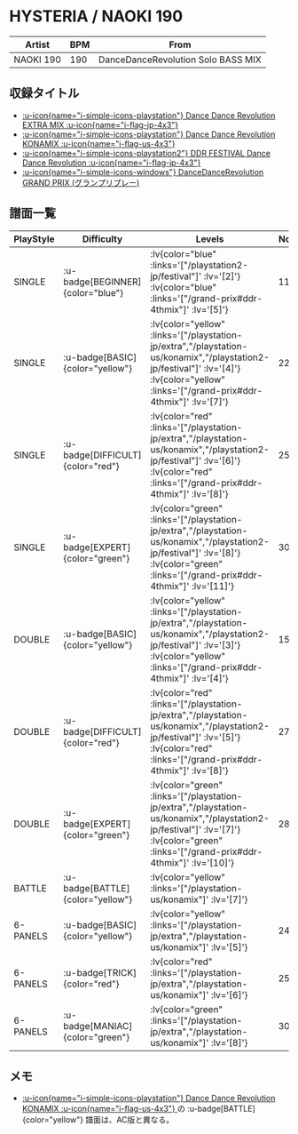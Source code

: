 # HYSTERIA / NAOKI 190

|Artist|BPM|From|
|------|---|----|
|NAOKI 190|190|DanceDanceRevolution Solo BASS MIX|

## 収録タイトル

- [ :u-icon{name="i-simple-icons-playstation"} Dance Dance Revolution EXTRA MIX :u-icon{name="i-flag-jp-4x3"} ](/playstation-jp/extra)
- [ :u-icon{name="i-simple-icons-playstation"} Dance Dance Revolution KONAMIX :u-icon{name="i-flag-us-4x3"} ](/playstation-us/konamix)
- [ :u-icon{name="i-simple-icons-playstation2"} DDR FESTIVAL Dance Dance Revolution :u-icon{name="i-flag-jp-4x3"} ](/playstation2-jp/festival)
- [ :u-icon{name="i-simple-icons-windows"} DanceDanceRevolution GRAND PRIX (グランプリプレー)](/grand-prix#ddr-4thmix)

## 譜面一覧

|PlayStyle|Difficulty|Levels|Notes|Movie|
|---------|----------|------|-----|-----|
|SINGLE| :u-badge[BEGINNER]{color="blue"} | :lv{color="blue" :links='["/playstation2-jp/festival"]' :lv='[2]'}  :lv{color="blue" :links='["/grand-prix#ddr-4thmix"]' :lv='[5]'} |119/0||
|SINGLE| :u-badge[BASIC]{color="yellow"} | :lv{color="yellow" :links='["/playstation-jp/extra","/playstation-us/konamix","/playstation2-jp/festival"]' :lv='[4]'}  :lv{color="yellow" :links='["/grand-prix#ddr-4thmix"]' :lv='[7]'} |224/0||
|SINGLE| :u-badge[DIFFICULT]{color="red"} | :lv{color="red" :links='["/playstation-jp/extra","/playstation-us/konamix","/playstation2-jp/festival"]' :lv='[6]'}  :lv{color="red" :links='["/grand-prix#ddr-4thmix"]' :lv='[8]'} |251/0||
|SINGLE| :u-badge[EXPERT]{color="green"} | :lv{color="green" :links='["/playstation-jp/extra","/playstation-us/konamix","/playstation2-jp/festival"]' :lv='[8]'}  :lv{color="green" :links='["/grand-prix#ddr-4thmix"]' :lv='[11]'} |303/0||
|DOUBLE| :u-badge[BASIC]{color="yellow"} | :lv{color="yellow" :links='["/playstation-jp/extra","/playstation-us/konamix","/playstation2-jp/festival"]' :lv='[3]'}  :lv{color="yellow" :links='["/grand-prix#ddr-4thmix"]' :lv='[4]'} |158/0||
|DOUBLE| :u-badge[DIFFICULT]{color="red"} | :lv{color="red" :links='["/playstation-jp/extra","/playstation-us/konamix","/playstation2-jp/festival"]' :lv='[5]'}  :lv{color="red" :links='["/grand-prix#ddr-4thmix"]' :lv='[8]'} |279/0||
|DOUBLE| :u-badge[EXPERT]{color="green"} | :lv{color="green" :links='["/playstation-jp/extra","/playstation-us/konamix","/playstation2-jp/festival"]' :lv='[7]'}  :lv{color="green" :links='["/grand-prix#ddr-4thmix"]' :lv='[10]'} |286/0||
|BATTLE| :u-badge[BATTLE]{color="yellow"} | :lv{color="yellow" :links='["/playstation-us/konamix"]' :lv='[7]'} |||
|6-PANELS| :u-badge[BASIC]{color="yellow"} | :lv{color="yellow" :links='["/playstation-jp/extra","/playstation-us/konamix"]' :lv='[5]'} |242/0||
|6-PANELS| :u-badge[TRICK]{color="red"} | :lv{color="red" :links='["/playstation-jp/extra","/playstation-us/konamix"]' :lv='[6]'} |251/0||
|6-PANELS| :u-badge[MANIAC]{color="green"} | :lv{color="green" :links='["/playstation-jp/extra","/playstation-us/konamix"]' :lv='[8]'} |303/0||

## メモ

- [ :u-icon{name="i-simple-icons-playstation"} Dance Dance Revolution KONAMIX :u-icon{name="i-flag-us-4x3"} ](/playstation-us/konamix)の :u-badge[BATTLE]{color="yellow"} 譜面は、AC版と異なる。
